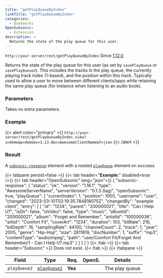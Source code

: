 ```yaml
---
title: "getPlayQueueByIndex"
linkTitle: "getPlayQueueByIndex"
categories:
  - Bookmarks
OpenSubsonic:
  - Extension
description: >
  Returns the state of the play queue for this user.
---
```


`http://your-server/rest/getPlayQueueByIndex` Since [1.12.0](../../subsonic-versions)

Returns the state of the play queue for this user (as set by `savePlayQueue` or `savePlayQueue2`). This includes the tracks in the play queue, the currently playing track index (1-based), and the position within this track. Typically used to allow a user to move between different clients/apps while retaining the same play queue (for instance when listening to an audio book).

### Parameters

Takes no extra parameters.

### Example

{{< alert color="primary" >}} `http://your-server/rest/getPlayQueueByIndex.view?u=demo&p=demo&v=1.13.0&c=AwesomeClientName&f=json` {{< /alert >}}

### Result

A [`subsonic-response`](../../responses/subsonic-response) element with a nested [`playQueue`](../../responses/playqueue) element on success.

{{< tabpane persist=false >}}
{{< tab header="**Example**:" disabled=true />}}
{{< tab header="OpenSubsonic" lang="json">}}
{
  "subsonic-response": {
    "status": "ok",
    "version": "1.16.1",
    "type": "AwesomeServerName",
    "serverVersion": "0.1.3 (tag)",
    "openSubsonic": true,
    "playQueue": {
      "currentIndex": 1,
      "position": 1000,
      "username": "user",
      "changed": "2023-03-10T02:19:35.784818075Z",
      "changedBy": "example client",
      "entry": [
        {
          "id": "1234",
          "parent": "200000021",
          "title": "Can I Help U?",
          "isDir": false,
          "isVideo": false,
          "type": "music",
          "albumId": "200000021",
          "album": "Forget and Remember",
          "artistId": "100000036",
          "artist": "Comfort Fit",
          "coverArt": "1234",
          "duration": 103,
          "bitRate": 216,
          "bitDepth": 16,
          "samplingRate": 44100,
          "channelCount": 2,
          "track": 1,
          "year": 2005,
          "genre": "Hip-Hop",
          "size": 2811819,
          "discNumber": 1,
          "suffix": "mp3",
          "contentType": "audio/mpeg",
          "path": "user/Comfort Fit/Forget And Remember/1 - Can I Help U?.mp3"
        }
      ]
    }
  }
}
{{< /tab >}}
{{< tab header="Subsonic" >}}
Does not exist.
{{< /tab >}}
{{< /tabpane >}}

| Field |  Type | Req. | OpenS. | Details |
| --- | --- | --- | --- | --- |
| `playQueue2` | [`playQueue2`](../../responses/playqueue2) | **Yes** |     | The play queue|
